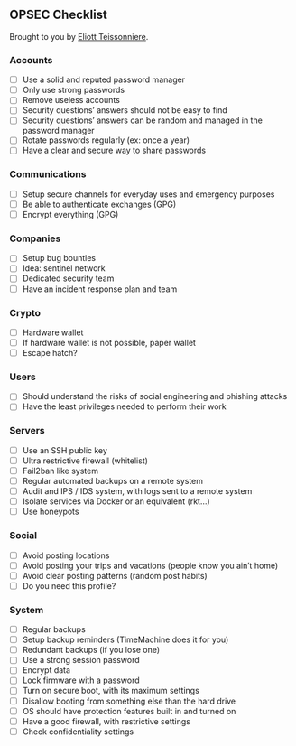## OPSEC Checklist

Brought to you by [Eliott Teissonniere](https://eliott.teissonniere.org).

### Accounts

- [ ] Use a solid and reputed password manager
- [ ] Only use strong passwords
- [ ] Remove useless accounts
- [ ] Security questions’ answers should not be easy to find
- [ ] Security questions’ answers can be random and managed in the password manager
- [ ] Rotate passwords regularly (ex: once a year)
- [ ] Have a clear and secure way to share passwords

### Communications

- [ ] Setup secure channels for everyday uses and emergency purposes
- [ ] Be able to authenticate exchanges (GPG)
- [ ] Encrypt everything (GPG)

### Companies

- [ ] Setup bug bounties
- [ ] Idea: sentinel network
- [ ] Dedicated security team
- [ ] Have an incident response plan and team

### Crypto

- [ ] Hardware wallet
- [ ] If hardware wallet is not possible, paper wallet
- [ ] Escape hatch?

### Users

- [ ] Should understand the risks of social engineering and phishing attacks
- [ ] Have the least privileges needed to perform their work

### Servers

- [ ] Use an SSH public key
- [ ] Ultra restrictive firewall (whitelist)
- [ ] Fail2ban like system
- [ ] Regular automated backups on a remote system
- [ ] Audit and IPS / IDS system, with logs sent to a remote system
- [ ] Isolate services via Docker or an equivalent (rkt…)
- [ ] Use honeypots

### Social

- [ ] Avoid posting locations
- [ ] Avoid posting your trips and vacations (people know you ain’t home)
- [ ] Avoid clear posting patterns (random post habits)
- [ ] Do you need this profile?

### System
- [ ] Regular backups
- [ ] Setup backup reminders (TimeMachine does it for you)
- [ ] Redundant backups (if you lose one)
- [ ] Use a strong session password
- [ ] Encrypt data
- [ ] Lock firmware with a password
- [ ] Turn on secure boot, with its maximum settings
- [ ] Disallow booting from something else than the hard drive
- [ ] OS should have protection features built in and turned on
- [ ] Have a good firewall, with restrictive settings
- [ ] Check confidentiality settings
